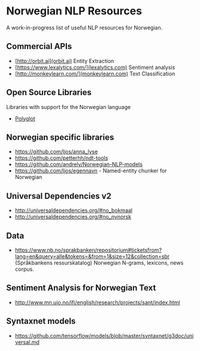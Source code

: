 # Norwegian NLP Resources
A work-in-progress list of useful NLP resources for Norwegian.

## Commercial APIs
* [http://orbit.ai](orbit.ai)
  Entity Extraction
* [https://www.lexalytics.com/](lexalytics.com)
  Sentiment analysis
* [http://monkeylearn.com/](monkeylearn.com)
  Text Classification


## Open Source Libraries
Libraries with support for the Norwegian language
* [Polyglot](https://github.com/aboSamoor/polyglot)


## Norwegian specific libraries
* <https://github.com/ljos/anna_lyse>
* <https://github.com/petterhh/ndt-tools>
* <https://github.com/andrely/Norwegian-NLP-models>
* <https://github.com/ljos/egennavn> - Named-entity chunker for Norwegian 

## Universal Dependencies v2
* http://universaldependencies.org/#no_bokmaal
* http://universaldependencies.org/#no_nynorsk

## Data
* https://www.nb.no/sprakbanken/repositorium#ticketsfrom?lang=en&query=alle&tokens=&from=1&size=12&collection=sbr (Språkbankens ressurskatalog)
  Norwegian N-grams, lexicons, news corpus.

## Sentiment Analysis for Norwegian Text
 * http://www.mn.uio.no/ifi/english/research/projects/sant/index.html

## Syntaxnet models
 * https://github.com/tensorflow/models/blob/master/syntaxnet/g3doc/universal.md
